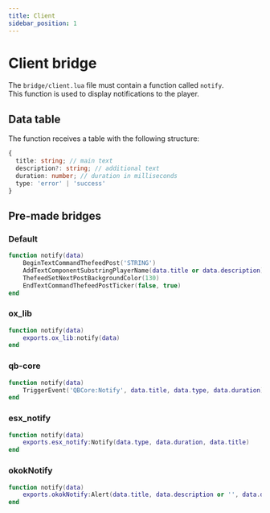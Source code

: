 ```yaml
---
title: Client
sidebar_position: 1
---
```


# Client bridge
The `bridge/client.lua` file must contain a function called `notify`.  
This function is used to display notifications to the player.

## Data table
The function receives a table with the following structure:
```ts
{
  title: string; // main text
  description?: string; // additional text
  duration: number; // duration in milliseconds
  type: 'error' | 'success'
}
```

## Pre-made bridges

### Default
```lua
function notify(data)
    BeginTextCommandThefeedPost('STRING')
    AddTextComponentSubstringPlayerName(data.title or data.description)
    ThefeedSetNextPostBackgroundColor(130)
    EndTextCommandThefeedPostTicker(false, true)
end
```

### ox_lib
```lua
function notify(data)
    exports.ox_lib:notify(data)
end
```

### qb-core
```lua
function notify(data)
    TriggerEvent('QBCore:Notify', data.title, data.type, data.duration)
end
```

### esx_notify
```lua
function notify(data)
    exports.esx_notify:Notify(data.type, data.duration, data.title)
end
```

### okokNotify
```lua
function notify(data)
    exports.okokNotify:Alert(data.title, data.description or '', data.duration, data.type)
end
```
